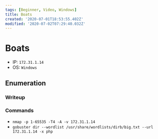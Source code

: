 ```yaml
---
tags: [Beginner, Video, Windows]
title: Boats
created: '2020-07-01T18:53:55.402Z'
modified: '2020-07-02T07:29:40.032Z'
---
```


# Boats
- IP: `172.31.1.14`
- OS: `Windows`
## Enumeration
### Writeup

### Commands
- `nmap -p 1-65535 -T4 -A -v 172.31.1.14`
- `gobuster dir --wordlist /usr/share/wordlists/dirb/big.txt --url 172.31.1.14 -x php`


